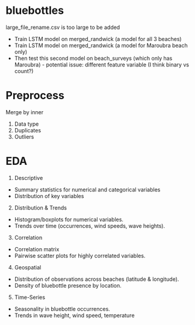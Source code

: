 # bluebottles
large_file_rename.csv is too large to be added

* Train LSTM model on merged_randwick (a model for all 3 beaches)
* Train LSTM model on merged_randwick (a model for Maroubra beach only)
* Then test this second model on beach_surveys (which only has Maroubra) - potential issue: different feature variable (I think binary vs count?)


# Preprocess
Merge by inner
1. Data type
2. Duplicates
3. Outliers

# EDA
1. Descriptive
- Summary statistics for numerical and categorical variables
- Distribution of key variables
2. Distribution & Trends
- Histogram/boxplots for numerical variables.
- Trends over time (occurrences, wind speeds, wave heights).
3. Correlation
- Correlation matrix
- Pairwise scatter plots for highly correlated variables.
4. Geospatial
- Distribution of observations across beaches (latitude & longitude).
- Density of bluebottle presence by location.
5. Time-Series
- Seasonality in bluebottle occurrences.
- Trends in wave height, wind speed, temperature
